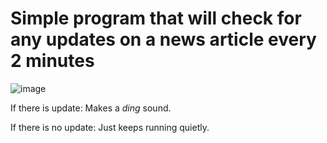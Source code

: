 # Simple program that will check for any updates on a news article every 2 minutes
![image](https://github.com/ZeraAI/news-alert-checker/assets/43397999/5c292057-59a2-4f5c-b344-37b2c33f7023)


If there is update: Makes a *ding* sound.

If there is no update: Just keeps running quietly.
